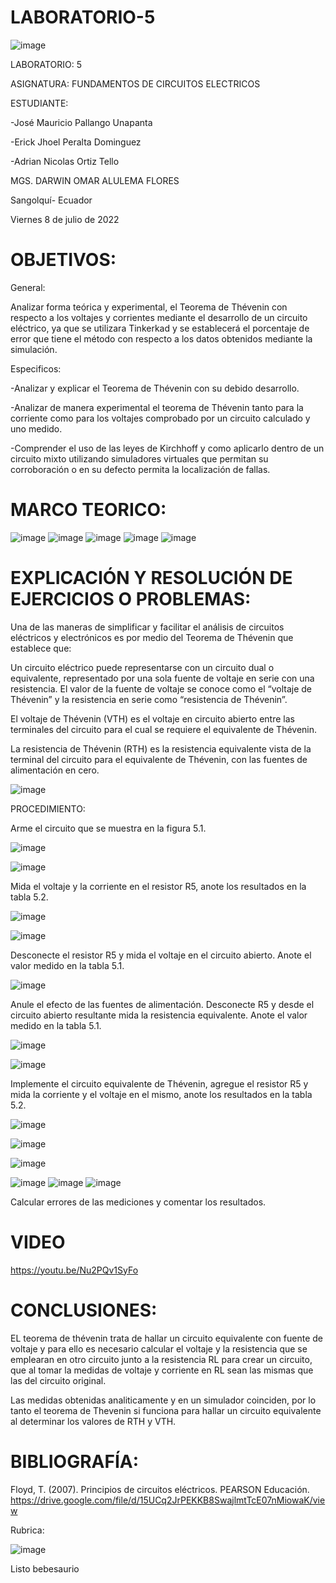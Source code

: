 # LABORATORIO-5




![image](https://user-images.githubusercontent.com/105695077/169195292-caeb0d12-8f66-4f08-bb58-2efffc44ccf5.png)




LABORATORIO: 5



ASIGNATURA: FUNDAMENTOS DE CIRCUITOS ELECTRICOS

ESTUDIANTE: 

-José Mauricio Pallango Unapanta

-Erick Jhoel Peralta Dominguez

-Adrian Nicolas Ortiz Tello 

MGS. DARWIN OMAR ALULEMA FLORES

Sangolquí- Ecuador

Viernes 8 de julio de 2022

# OBJETIVOS:

General:

Analizar forma teórica y experimental, el Teorema de Thévenin con respecto a los voltajes y corrientes mediante el desarrollo de un circuito eléctrico, ya que se utilizara Tinkerkad y se establecerá el porcentaje de error que tiene el método con respecto a los datos obtenidos mediante la simulación.

Especificos:

-Analizar y explicar el Teorema de Thévenin con su debido desarrollo.

-Analizar de manera experimental el teorema de Thévenin tanto para la corriente como para los voltajes comprobado por un circuito calculado y uno medido.

-Comprender el uso de las leyes de Kirchhoff y como aplicarlo dentro de un circuito mixto utilizando simuladores virtuales que permitan su corroboración o en su defecto permita la localización de fallas.

# MARCO TEORICO:

![image](https://user-images.githubusercontent.com/105695077/178005205-60b7e7c8-e00b-463a-af06-553787767e72.png)
![image](https://user-images.githubusercontent.com/105695077/178005255-ccc8151b-9ca9-4363-918f-65280153464c.png)
![image](https://user-images.githubusercontent.com/105695077/178005302-a6afd3a3-cf75-4d06-8d49-8fc312d3e943.png)
![image](https://user-images.githubusercontent.com/105695077/178005356-18657ae0-4852-4eaf-a7fe-a6c2624d68a4.png)
![image](https://user-images.githubusercontent.com/105695077/178005422-4448dea6-2deb-4ad2-88c2-877c42a14b6f.png)

# EXPLICACIÓN Y RESOLUCIÓN DE EJERCICIOS O PROBLEMAS:

Una de las maneras de simplificar y facilitar el análisis de circuitos eléctricos y
electrónicos es por medio del Teorema de Thévenin que establece que:

Un circuito eléctrico puede representarse con un circuito dual o equivalente,
representado por una sola fuente de voltaje en serie con una resistencia. El valor de la
fuente de voltaje se conoce como el “voltaje de Thévenin” y la resistencia en serie como
“resistencia de Thévenin”.

El voltaje de Thévenin (VTH) es el voltaje en circuito abierto entre las terminales
del circuito para el cual se requiere el equivalente de Thévenin.

La resistencia de Thévenin (RTH) es la resistencia equivalente vista de la terminal
del circuito para el equivalente de Thévenin, con las fuentes de alimentación en cero.

![image](https://user-images.githubusercontent.com/105695077/178006072-7c394702-9bcc-4418-ab49-d915cd735559.png)

PROCEDIMIENTO:

Arme el circuito que se muestra en la figura 5.1.

![image](https://user-images.githubusercontent.com/105695077/178006262-d5cae4ea-7fa9-4358-a38a-761ad077cb8d.png)

![image](https://user-images.githubusercontent.com/105695077/178007026-e4a603d4-2a17-429d-bb23-08d7f117a9b6.png)

Mida el voltaje y la corriente en el resistor R5, anote los resultados en la tabla 5.2.

![image](https://user-images.githubusercontent.com/105695077/178007524-75d03702-89fc-4e66-a123-dadba82ceba7.png)

![image](https://user-images.githubusercontent.com/105695077/178008049-bf37c20a-e030-4521-86b9-1a9dbe236e5e.png)

Desconecte el resistor R5 y mida el voltaje en el circuito abierto. Anote el valor
medido en la tabla 5.1.

![image](https://user-images.githubusercontent.com/105695077/178008315-cc10e15b-4806-4c3c-b47c-b87c87bec8fe.png)

Anule el efecto de las fuentes de alimentación. Desconecte R5 y desde el circuito
abierto resultante mida la resistencia equivalente. Anote el valor medido en la tabla 5.1.

![image](https://user-images.githubusercontent.com/105695077/178035629-ec8fe803-3dc1-4d82-a846-6b6f244d2b85.png)

![image](https://user-images.githubusercontent.com/105695077/178007690-f24cc521-e4fa-4bb8-b9a1-17dfb6e730d5.png)

Implemente el circuito equivalente de Thévenin, agregue el resistor R5 y mida la
corriente y el voltaje en el mismo, anote los resultados en la tabla 5.2.

![image](https://user-images.githubusercontent.com/105695077/178036966-031d700c-3a09-46f6-8387-13ad1b6c31be.png)

![image](https://user-images.githubusercontent.com/105695077/178007809-3c709fec-c4a4-4f8c-a751-9d2cff0b96dc.png)

![image](https://user-images.githubusercontent.com/105695077/178007837-8a26e2ce-03d4-4896-82cd-682d721cb746.png)

![image](https://user-images.githubusercontent.com/105695077/178035029-c92cf8c0-519b-4f64-a9ba-230bbd9e33be.png)
![image](https://user-images.githubusercontent.com/105695077/178035064-034fc4b5-5016-46db-b912-ee52c3ea2991.png)
![image](https://user-images.githubusercontent.com/105695077/178035122-69d5cc82-f645-4343-8c9d-baf6397749c1.png)

Calcular errores de las mediciones y comentar los resultados.

# VIDEO

https://youtu.be/Nu2PQv1SyFo

# CONCLUSIONES:

EL teorema de thévenin trata de hallar un circuito equivalente con fuente de voltaje y para ello es necesario calcular el voltaje y la resistencia que se emplearan en otro circuito junto a la resistencia RL para crear un circuito, que al tomar la medidas de voltaje y corriente en RL sean las mismas que las del circuito original.

Las medidas obtenidas analiticamente y en un simulador coinciden, por lo tanto el teorema de Thevenin si funciona para hallar un circuito equivalente al determinar los valores de RTH y VTH.

# BIBLIOGRAFÍA:

Floyd, T. (2007). Principios de circuitos eléctricos. PEARSON Educación. https://drive.google.com/file/d/15UCq2JrPEKKB8SwajlmtTcE07nMiowaK/view

Rubrica:

![image](https://user-images.githubusercontent.com/105695077/169549221-6a6d7d81-301f-4ae6-adad-f0a59a65b83e.png)

Listo bebesaurio 

